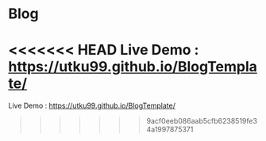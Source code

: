 # Blog
<<<<<<< HEAD
Live Demo : https://utku99.github.io/BlogTemplate/
=======
Live Demo : https://utku99.github.io/BlogTemplate/
>>>>>>> 9acf0eeb086aab5cfb6238519fe34a1997875371
